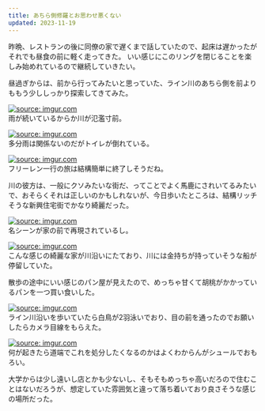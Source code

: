 ```yaml
---
title: あちら側修羅とお思わせ悪くない
updated: 2023-11-19
---
```


昨晩、レストランの後に同僚の家で遅くまで話していたので、起床は遅かったがそれでも昼食の前に軽く走ってきた。
いい感じにこのリングを閉じることを楽しみ始めれているので継続していきたい。

昼過ぎからは、前から行ってみたいと思っていた、ライン川のあちら側を前よりももう少ししっかり探索してきてみた。

<a href="https://imgur.com/aVTcnp4"><img src="https://i.imgur.com/aVTcnp4.jpg" title="source: imgur.com" /></a>  
雨が続いているからか川が氾濫寸前。

<a href="https://imgur.com/8GXnvz0"><img src="https://i.imgur.com/8GXnvz0.jpg" title="source: imgur.com" /></a>  
多分雨は関係ないのだがトイレが倒れている。

<a href="https://imgur.com/cMhKH7D"><img src="https://i.imgur.com/cMhKH7D.jpg" title="source: imgur.com" /></a>  
フリーレン一行の旅は結構簡単に終了しそうだね。

川の彼方は、一般にクソみたいな街だ、ってことでよく馬鹿にされいてるみたいで、おそらくそれは正しいのかもしれないが、今日歩いたところは、結構リッチそうな新興住宅街でかなり綺麗だった。

<a href="https://imgur.com/eZ3XwYd"><img src="https://i.imgur.com/eZ3XwYd.jpg" title="source: imgur.com" /></a>  
名シーンが家の前で再現されているし。

<a href="https://imgur.com/JvSGUIq"><img src="https://i.imgur.com/JvSGUIq.jpg" title="source: imgur.com" /></a>  
こんな感じの綺麗な家が川沿いにたており、川には金持ちが持っていそうな船が停留していた。

散歩の途中にいい感じのパン屋が見えたので、めっちゃ甘くて胡桃がかかっているパンを一つ買い食いした。

<a href="https://imgur.com/DgSOABC"><img src="https://i.imgur.com/DgSOABC.jpg" title="source: imgur.com" /></a>  
ライン川沿いを歩いていたら白鳥が2羽泳いでおり、目の前を通ったのでお願いしたらカメラ目線をもらえた。

<a href="https://imgur.com/DgSOABC"><img src="https://i.imgur.com/DgSOABC.jpg" title="source: imgur.com" /></a>  
何が起きたら道端でこれを処分したくなるのかはよくわからんがシュールでおもろい。

大学からは少し遠いし店とかも少ないし、そもそもめっちゃ高いだろので住むことはないだろうが、想定していた雰囲気と違って落ち着いており良さそうな感じの場所だった。
